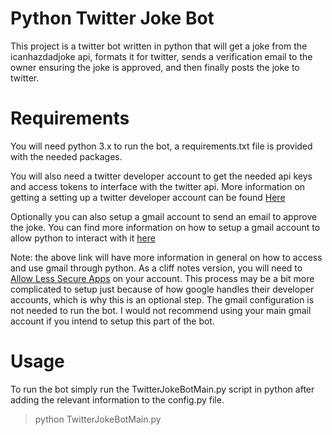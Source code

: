 # Python Twitter Joke Bot
This project is a twitter bot written in python that will get a joke from the icanhazdadjoke api, formats it for twitter,
sends a verification email to the owner ensuring the joke is approved, and then finally posts the joke to twitter.

# Requirements
You will need python 3.x to run the bot, a requirements.txt file is provided with the needed packages.

You will also need a twitter developer account to get the needed api keys and access tokens to interface with the twitter api.
More information on getting a setting up a twitter developer account can be found <a href="https://developer.twitter.com/en/apply-for-access.html">Here</a>

Optionally you can also setup a gmail account to send an email to approve the joke. You can find more information on how to setup a gmail account to allow python to interact with it <a href="https://stackabuse.com/how-to-send-emails-with-gmail-using-python/">here</a>

Note: the above link will have more information in general on how to access and use gmail through python. As a cliff notes version, you will need to <a href='https://support.google.com/accounts/answer/6010255'>Allow Less Secure Apps</a> on your account. This process may be a bit more complicated to setup just because of how google handles their developer accounts, which is why this is an optional step. The gmail configuration is not needed to run the bot. I would not recommend using your main gmail account if you intend to setup this part of the bot.

# Usage
To run the bot simply run the TwitterJokeBotMain.py script in python after adding the relevant information to the config.py file.
>python TwitterJokeBotMain.py